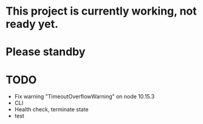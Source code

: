 # This project is currently working, not ready yet.

# Please standby

# TODO

- Fix warning "TimeoutOverflowWarning" on node 10.15.3
- CLI
- Health check, terminate state
- test
